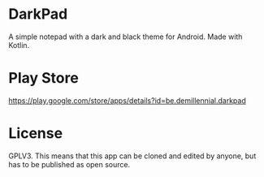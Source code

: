 # DarkPad
A simple notepad with a dark and black theme for Android.
Made with Kotlin.

# Play Store
https://play.google.com/store/apps/details?id=be.demillennial.darkpad

# License
GPLV3.
This means that this app can be cloned and edited by anyone, but has to be published as open source.
